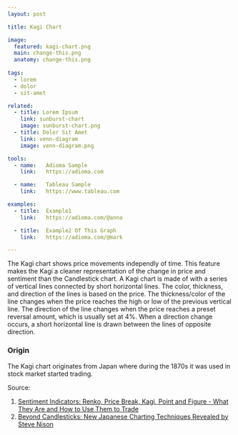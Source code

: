 ```yaml
---
layout: post

title: Kagi Chart

image:
  featured: kagi-chart.png
  main: change-this.png
  anatomy: change-this.png
  
tags:
  - lorem
  - dolor
  - sit-amet

related:
  - title: Lorem Ipsum
    link: sunburst-chart
    image: sunburst-chart.png
  - title: Dolor Sit Amet
    link: venn-diagram
    image: venn-diagram.png

tools:
  - name:   Adioma Sample
    link:   https://adioma.com

  - name:   Tableau Sample
    link:   https://www.tableau.com

examples:
  - title:  Example1
    link:   https://adioma.com/@anna

  - title:  Example2 Of This Graph
    link:   https://adioma.com/@mark

---
```

The Kagi chart shows price movements independly of time. This feature makes the Kagi a cleaner representation of the change in price and sentiment than the Candlestick chart.
A Kagi chart is made of with a series of vertical lines connected by short horizontal lines. The color, thickness, and direction of the lines is based on the price. The thickness/color of the line changes when the price reaches the high or low of the previous vertical line.
The direction of the line changes when the price reaches a preset reversal amount, which is usually set at 4%. When a direction change occurs, a short horizontal line is drawn between the lines of opposite direction.

### Origin

The Kagi chart originates from Japan where during the 1870s it was used in stock market started trading.

Source:

1. [Sentiment Indicators: Renko, Price Break, Kagi, Point and Figure - What They Are and How to Use Them to Trade](https://books.google.com/books?id=9JZ6U7JZVyQC)
2. [Beyond Candlesticks: New Japanese Charting Techniques Revealed by Steve Nison](http://www.saham-indonesia.com/Ebooks/Technical%20Analysis/Steve%20Nison-%20Beyond%20Candlesticks.pdf)